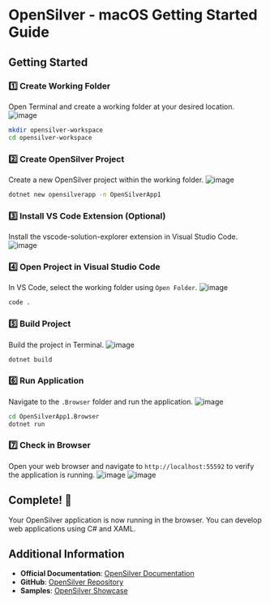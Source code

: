 # OpenSilver - macOS Getting Started Guide

## Getting Started

### 1️⃣ Create Working Folder
Open Terminal and create a working folder at your desired location.
![image](https://raw.githubusercontent.com/UserwareDocumentation/userware-docs/main/images/5bb3fc8ee7454fe7aa67732e8471e643.png)
```bash
mkdir opensilver-workspace
cd opensilver-workspace
```

### 2️⃣ Create OpenSilver Project
Create a new OpenSilver project within the working folder.
![image](https://raw.githubusercontent.com/UserwareDocumentation/userware-docs/main/images/3a32f6d7169346938d23ffbfae0074d6.png)
```bash
dotnet new opensilverapp -n OpenSilverApp1
```

### 3️⃣ Install VS Code Extension (Optional)
Install the vscode-solution-explorer extension in Visual Studio Code.
![image](https://raw.githubusercontent.com/UserwareDocumentation/userware-docs/main/images/b5a098aaa5b84c3f810cbaef2847c881.png)

### 4️⃣ Open Project in Visual Studio Code
In VS Code, select the working folder using `Open Folder`.
![image](https://raw.githubusercontent.com/UserwareDocumentation/userware-docs/main/images/26d2b5b130264213a44091f8921adf8b.png)
```bash
code .
```

### 5️⃣ Build Project
Build the project in Terminal.
![image](https://raw.githubusercontent.com/UserwareDocumentation/userware-docs/main/images/96ffaa06410c4b19b272e43c777e07fa.png)
```bash
dotnet build
```

### 6️⃣ Run Application
Navigate to the `.Browser` folder and run the application.
![image](https://raw.githubusercontent.com/UserwareDocumentation/userware-docs/main/images/bfe38520c6e242218a04b61487da07c0.png)
```bash
cd OpenSilverApp1.Browser
dotnet run
```

### 7️⃣ Check in Browser
Open your web browser and navigate to `http://localhost:55592` to verify the application is running.
![image](https://raw.githubusercontent.com/UserwareDocumentation/userware-docs/main/images/ed5efe2500514135a87ce450d134bae8.png)
![image](https://raw.githubusercontent.com/UserwareDocumentation/userware-docs/main/images/6743d974e772444aac3b32199de14ea2.png)

## Complete! 🎉
Your OpenSilver application is now running in the browser. You can develop web applications using C# and XAML.

## Additional Information
- **Official Documentation**: [OpenSilver Documentation](https://doc.opensilver.net/)
- **GitHub**: [OpenSilver Repository](https://github.com/OpenSilver/OpenSilver)
- **Samples**: [OpenSilver Showcase](https://opensilverShowcase.com/)